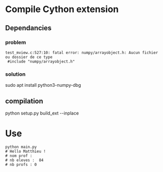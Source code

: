 # Compile Cython extension 

## Dependancies

### problem 

```
test_mview.c:527:10: fatal error: numpy/arrayobject.h: Aucun fichier ou dossier de ce type
 #include "numpy/arrayobject.h"
```

### solution
sudo apt install python3-numpy-dbg


## compilation

python setup.py build_ext --inplace

# Use 

```
python main.py                     
# Hello Matthieu !
# nom prof :  
# nb eleves :  84
# nb profs : 0
```